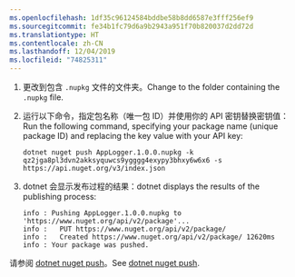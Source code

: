 ```yaml
---
ms.openlocfilehash: 1df35c96124584bddbe58b8dd6587e3fff256ef9
ms.sourcegitcommit: fe34b1fc79d6a9b2943a951f70b820037d2dd72d
ms.translationtype: HT
ms.contentlocale: zh-CN
ms.lasthandoff: 12/04/2019
ms.locfileid: "74825311"
---
```

1. <span data-ttu-id="f8ca7-101">更改到包含 `.nupkg` 文件的文件夹。</span><span class="sxs-lookup"><span data-stu-id="f8ca7-101">Change to the folder containing the `.nupkg` file.</span></span>

1. <span data-ttu-id="f8ca7-102">运行以下命令，指定包名称（唯一包 ID）并使用你的 API 密钥替换密钥值：</span><span class="sxs-lookup"><span data-stu-id="f8ca7-102">Run the following command, specifying your package name (unique package ID) and replacing the key value with your API key:</span></span>

    ```dotnetcli
    dotnet nuget push AppLogger.1.0.0.nupkg -k qz2jga8pl3dvn2akksyquwcs9ygggg4exypy3bhxy6w6x6 -s https://api.nuget.org/v3/index.json
    ```

1. <span data-ttu-id="f8ca7-103">dotnet 会显示发布过程的结果：</span><span class="sxs-lookup"><span data-stu-id="f8ca7-103">dotnet displays the results of the publishing process:</span></span>

    ```output
    info : Pushing AppLogger.1.0.0.nupkg to 'https://www.nuget.org/api/v2/package'...
    info :   PUT https://www.nuget.org/api/v2/package/
    info :   Created https://www.nuget.org/api/v2/package/ 12620ms
    info : Your package was pushed.
    ```

<span data-ttu-id="f8ca7-104">请参阅 [dotnet nuget push](/dotnet/core/tools/dotnet-nuget-push)。</span><span class="sxs-lookup"><span data-stu-id="f8ca7-104">See [dotnet nuget push](/dotnet/core/tools/dotnet-nuget-push).</span></span>